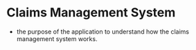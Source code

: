 # Claims Management System


- the purpose of the application to understand how the claims management system works.